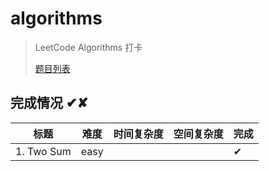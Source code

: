 # algorithms

> LeetCode Algorithms 打卡
>
> [题目列表](https://leetcode.com/problemset/algorithms/)

## 完成情况 ✔✘

标题  | 难度 |  时间复杂度 | 空间复杂度 | 完成
-----|------|-----------|----------|-----
1. Two Sum|easy| | | ✔
